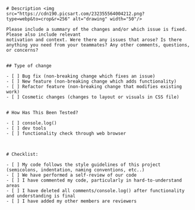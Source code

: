     # Description <img src="https://cdn190.picsart.com/232355564004212.png?type=webp&to=crop&r=256" alt="drawing" width="50"/>

    Please include a summary of the changes and/or which issue is fixed. Please also include relevant
    motivation and context. Were there any issues that arose? Is there anything you need from your teammates? Any other comments, questions, or concerns?


    ## Type of change

    - [ ] Bug fix (non-breaking change which fixes an issue)
    - [ ] New feature (non-breaking change which adds functionality)
    - [ ] Refactor feature (non-breaking change that modifies existing work)
    - [ ] Cosmetic changes (changes to layout or visuals in CSS file)


    # How Has This Been Tested?

    - [ ] console.log()
    - [ ] dev tools
    - [ ] functionality check through web browser



    # Checklist:

    - [ ] My code follows the style guidelines of this project (semicolons, indentation, naming conventions, etc..)
    - [ ] We have performed a self-review of our code
    - [ ] I have commented my code, particularly in hard-to-understand areas
    - [ ] I have deleted all comments/console.log() after functionality and understanding is final
    - [ ] I have added my other members are reviewers
